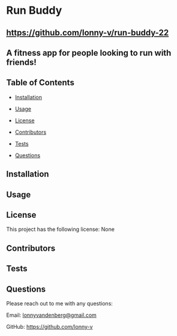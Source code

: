 
      
# Run Buddy


 


## https://github.com/lonny-v/run-buddy-22

## A fitness app for people looking to run with friends!


## Table of Contents

* [Installation](#Installation)

* [Usage](#Usage)

* [License](#License)

* [Contributors](#Contributors)

* [Tests](#Tests)

* [Questions](#Questions)

## Installation


## Usage


## License
This project has the following license: None

## Contributors


## Tests


## Questions
Please reach out to me with any questions:

Email: lonnyvandenberg@gmail.com

GitHub: https://github.com/lonny-v
